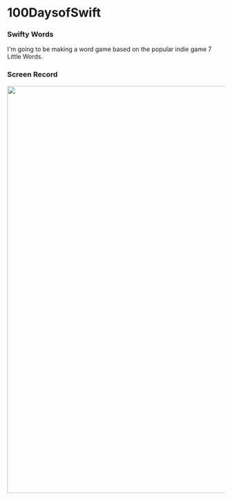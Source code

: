 # 100DaysofSwift
### Swifty Words
I'm going to be making a word game based on the popular indie game 7 Little Words.
### Screen Record
<img src="https://user-images.githubusercontent.com/100798803/162544571-61de9ad7-bffb-477f-8b54-0997e613500f.gif" width="689" height="943"/>
